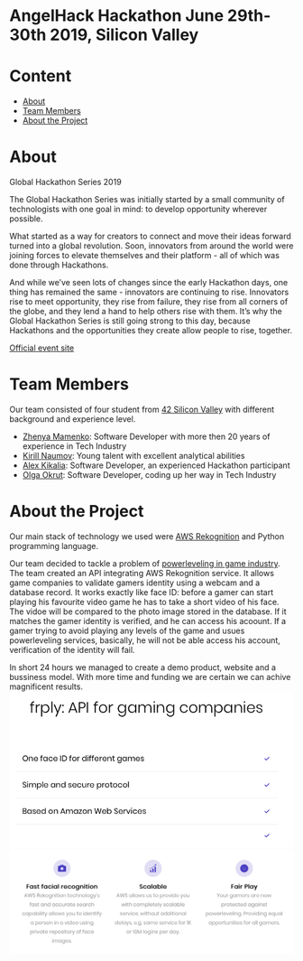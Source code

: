 # AngelHack Hackathon June 29th-30th 2019, Silicon Valley

**Content**
================
* [About](#About)
* [Team Members](#Team-Members)
* [About the Project](#About-the-Project)


**About**
==============

Global Hackathon Series 2019

The Global Hackathon Series was initially started by a small community of technologists with one goal in mind: to develop opportunity wherever possible.

What started as a way for creators to connect and move their ideas forward turned into a global revolution. Soon, innovators from around the world were joining forces to elevate themselves and their platform - all of which was done through Hackathons.

And while we’ve seen lots of changes since the early Hackathon days, one thing has remained the same - innovators are continuing to rise. Innovators rise to meet opportunity, they rise from failure, they rise from all corners of the globe, and they lend a hand to help others rise with them. It’s why the Global Hackathon Series is still going strong to this day, because Hackathons and the opportunities they create allow people to rise, together.

[Official event site][1]

**Team Members**
=====================

Our team consisted of four student from [42 Silicon Valley][2] with different background and experience level.

* [Zhenya Mamenko][3]: Software Developer with more then 20 years of experience in Tech Industry
* [Kirill Naumov][4]: Young talent with excellent analytical abilities
* [Alex Kikalia][5]: Software Developer, an experienced Hackathon participant
* [Olga Okrut][6]: Software Developer, coding up her way in Tech Industry 

**About the Project**
===========================

Our main stack of technology we used were [AWS Rekognition][7] and Python programming language.

Our team  decided to tackle a problem of [powerleveling in game industry][8]. The team created an API integrating AWS Rekognition service. It allows game companies to validate gamers identity using a webcam and a database record. It works exactly like face ID: before a gamer can start playing his favourite video game he has to take a short video of his face. The vidoe will be compared to the photo image stored in the database. If it matches the gamer identity is verified, and he can access his acoount. If a gamer trying to avoid playing any levels of the game and usues powerleveling services, basically, he will not be able access his account, verification of the identity will fail.

In short 24 hours we managed to create a demo product, website and a bussiness model. With more time and funding we are certain we can achive magnificent results.
![product_page1](/img/about.png)
![product_page_2](/img/features.png)


[1]: https://www.hackathon.io/events
[2]: https://www.42.us.org
[3]: https://github.com/zhenya-mamenko
[4]: https://github.com/KirillVNaumov
[5]: https://github.com/akikalia
[6]: https://github.com/olgOk
[7]: https://aws.amazon.com/rekognition/
[8]: https://wowwiki.fandom.com/wiki/Power_leveling

